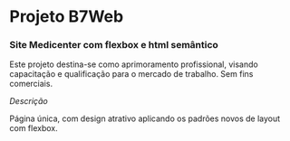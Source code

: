 <h1>Projeto B7Web</h1>
<h3>Site Medicenter com flexbox e html semântico</h3>
<section>
    <p>
        Este projeto destina-se como aprimoramento profissional, visando capacitação e qualificação para o mercado de trabalho. Sem fins comerciais.
    </p>
</section>
<section>
    <em>Descrição</em>
    <p>
        Página única, com design atrativo aplicando os padrões novos de layout com flexbox.
    </p>
</section>